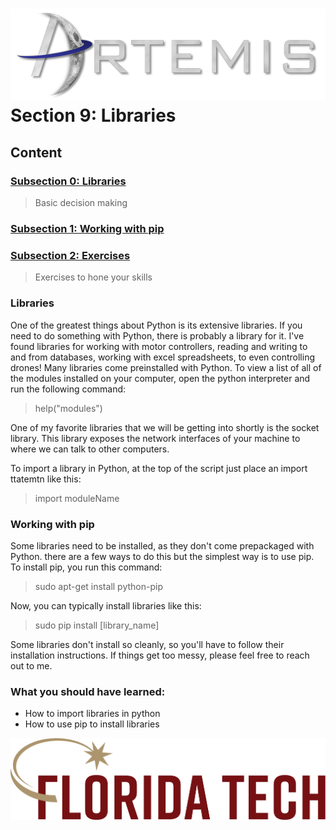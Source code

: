 ![](../images/artemis.png)
Section 9: Libraries
=====

## Content

### [Subsection 0: Libraries](#libraries)
> Basic decision making
### [Subsection 1: Working with pip](#working-with-pip)
### [Subsection 2: Exercises](#exercises)
> Exercises to hone your skills

### Libraries

One of the greatest things about Python is its extensive libraries. If you need to do something with Python, there is probably a library for it. I've found libraries for working with motor controllers, reading and writing to and from databases, working with excel spreadsheets, to even controlling drones! Many libraries come preinstalled with Python. To view a list of all of the modules installed on your computer, open the python interpreter and run the following command:

> help("modules")

One of my favorite libraries that we will be getting into shortly is the socket library. This library exposes the network interfaces of your machine to where we can talk to other computers.

To import a library in Python, at the top of the script just place an import ttatemtn like this:

> import moduleName

### Working with pip

Some libraries need to be installed, as they don't come prepackaged with Python. there are a few ways to do this but the simplest way is to use pip. To install pip, you run this command:

> sudo apt-get install python-pip

Now, you can typically install libraries like this:

> sudo pip install [library_name]

Some libraries don't install so cleanly, so you'll have to follow their installation instructions. If things get too messy, please feel free to reach out to me.

### What you should have learned:

* How to import libraries in python
* How to use pip to install libraries

![](../images/floridatech.png)
